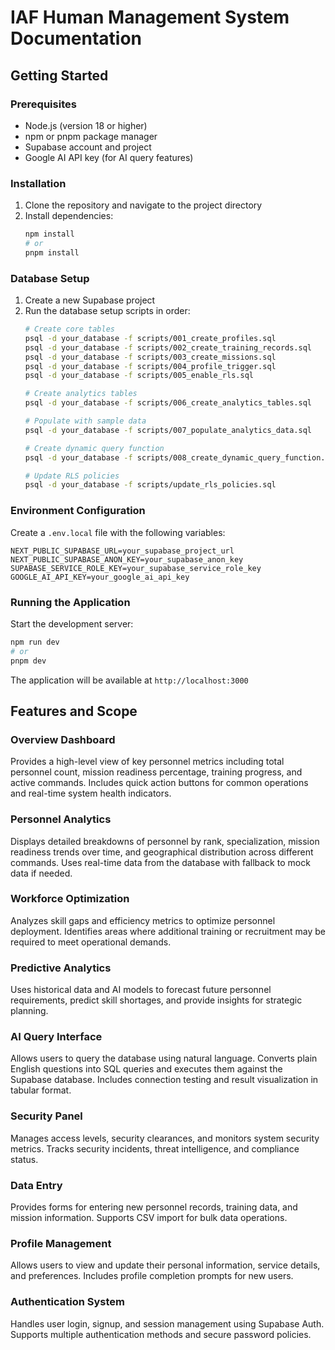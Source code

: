 # IAF Human Management System Documentation

## Getting Started

### Prerequisites
- Node.js (version 18 or higher)
- npm or pnpm package manager
- Supabase account and project
- Google AI API key (for AI query features)

### Installation
1. Clone the repository and navigate to the project directory
2. Install dependencies:
   ```bash
   npm install
   # or
   pnpm install
   ```

### Database Setup
1. Create a new Supabase project
2. Run the database setup scripts in order:
   ```bash
   # Create core tables
   psql -d your_database -f scripts/001_create_profiles.sql
   psql -d your_database -f scripts/002_create_training_records.sql
   psql -d your_database -f scripts/003_create_missions.sql
   psql -d your_database -f scripts/004_profile_trigger.sql
   psql -d your_database -f scripts/005_enable_rls.sql

   # Create analytics tables
   psql -d your_database -f scripts/006_create_analytics_tables.sql

   # Populate with sample data
   psql -d your_database -f scripts/007_populate_analytics_data.sql

   # Create dynamic query function
   psql -d your_database -f scripts/008_create_dynamic_query_function.sql

   # Update RLS policies
   psql -d your_database -f scripts/update_rls_policies.sql
   ```

### Environment Configuration
Create a `.env.local` file with the following variables:
```env
NEXT_PUBLIC_SUPABASE_URL=your_supabase_project_url
NEXT_PUBLIC_SUPABASE_ANON_KEY=your_supabase_anon_key
SUPABASE_SERVICE_ROLE_KEY=your_supabase_service_role_key
GOOGLE_AI_API_KEY=your_google_ai_api_key
```

### Running the Application
Start the development server:
```bash
npm run dev
# or
pnpm dev
```

The application will be available at `http://localhost:3000`

## Features and Scope

### Overview Dashboard
Provides a high-level view of key personnel metrics including total personnel count, mission readiness percentage, training progress, and active commands. Includes quick action buttons for common operations and real-time system health indicators.

### Personnel Analytics
Displays detailed breakdowns of personnel by rank, specialization, mission readiness trends over time, and geographical distribution across different commands. Uses real-time data from the database with fallback to mock data if needed.

### Workforce Optimization
Analyzes skill gaps and efficiency metrics to optimize personnel deployment. Identifies areas where additional training or recruitment may be required to meet operational demands.

### Predictive Analytics
Uses historical data and AI models to forecast future personnel requirements, predict skill shortages, and provide insights for strategic planning.

### AI Query Interface
Allows users to query the database using natural language. Converts plain English questions into SQL queries and executes them against the Supabase database. Includes connection testing and result visualization in tabular format.

### Security Panel
Manages access levels, security clearances, and monitors system security metrics. Tracks security incidents, threat intelligence, and compliance status.

### Data Entry
Provides forms for entering new personnel records, training data, and mission information. Supports CSV import for bulk data operations.

### Profile Management
Allows users to view and update their personal information, service details, and preferences. Includes profile completion prompts for new users.

### Authentication System
Handles user login, signup, and session management using Supabase Auth. Supports multiple authentication methods and secure password policies.
